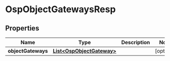 # OspObjectGatewaysResp

## Properties
Name | Type | Description | Notes
------------ | ------------- | ------------- | -------------
**objectGateways** | [**List&lt;OspObjectGateway&gt;**](OspObjectGateway.md) |  |  [optional]
